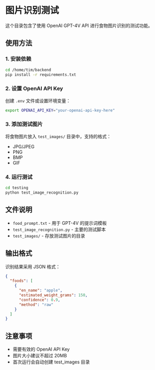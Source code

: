 # 图片识别测试

这个目录包含了使用 OpenAI GPT-4V API 进行食物图片识别的测试功能。

## 使用方法

### 1. 安装依赖

```bash
cd /home/tim/backend
pip install -r requirements.txt
```

### 2. 设置 OpenAI API Key

创建 `.env` 文件或设置环境变量：

```bash
export OPENAI_API_KEY="your-openai-api-key-here"
```

### 3. 添加测试图片

将食物图片放入 `test_images/` 目录中，支持的格式：
- JPG/JPEG
- PNG  
- BMP
- GIF

### 4. 运行测试

```bash
cd testing
python test_image_recognition.py
```

## 文件说明

- `food_prompt.txt` - 用于 GPT-4V 的提示词模板
- `test_image_recognition.py` - 主要的测试脚本
- `test_images/` - 存放测试图片的目录

## 输出格式

识别结果采用 JSON 格式：

```json
{
  "foods": [
    {
      "en_name": "apple",
      "estimated_weight_grams": 150,
      "confidence": 0.9,
      "method": "raw"
    }
  ]
}
```

## 注意事项

- 需要有效的 OpenAI API Key
- 图片大小建议不超过 20MB
- 首次运行会自动创建 test_images 目录